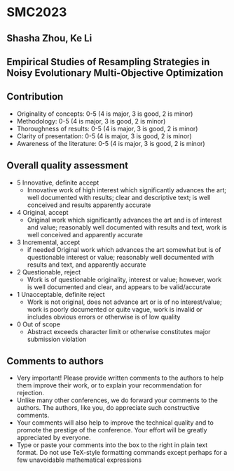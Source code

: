 # SMC2023
## Shasha Zhou, Ke Li
## Empirical Studies of Resampling Strategies in Noisy Evolutionary Multi-Objective Optimization
## Contribution
- Originality of concepts: 0-5 (4 is major, 3 is good, 2 is minor)
- Methodology:  0-5 (4 is major, 3 is good, 2 is minor)
- Thoroughness of results: 0-5 (4 is major, 3 is good, 2 is minor)
- Clarity of presentation: 0-5 (4 is major, 3 is good, 2 is minor)
- Awareness of the literature: 0-5 (4 is major, 3 is good, 2 is minor)

## Overall quality assessment
- 5	Innovative, definite accept
  - Innovative work of high interest which significantly advances the art; well documented with results; clear and descriptive text; is well conceived and results apparently accurate
- 4	Original, accept
  - Original work which significantly advances the art and is of interest and value; reasonably well documented with results and text, work is well conceived and apparently accurate
- 3	Incremental, accept 
  - if needed	Original work which advances the art somewhat but is of questionable interest or value; reasonably well documented with results and text, and apparently accurate
- 2	Questionable, reject	
  - Work is of questionable originality, interest or value; however, work is well documented and clear, and appears to be valid/accurate
- 1	Unacceptable, definite reject
  - Work is not original, does not advance art or is of no interest/value; work is poorly documented or quite vague, work is invalid or includes obvious errors or otherwise is of low quality
- 0	Out of scope	
  - Abstract exceeds character limit or otherwise constitutes major submission violation

## Comments to authors
- Very important! Please provide written comments to the authors to help them improve their work, or to explain your recommendation for rejection. 
- Unlike many other conferences, we do forward your comments to the authors. The authors, like you, do appreciate such constructive comments. 
- Your comments will also help to improve the technical quality and to promote the prestige of the conference. Your effort will be greatly appreciated by everyone.
- Type or paste your comments into the box to the right in plain text format. Do not use TeX-style formatting commands except perhaps for a few unavoidable mathematical expressions
